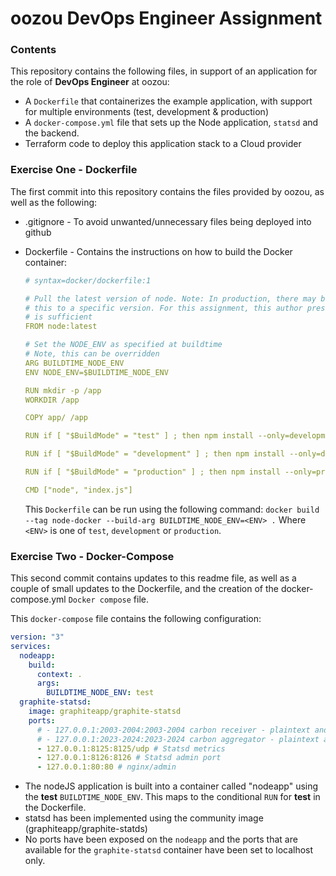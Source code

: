 # oozou DevOps Engineer Assignment

### Contents

This repository contains the following files, in support of an application for the role
of **DevOps Engineer** at oozou:

* A `Dockerfile` that containerizes the example application, with support for multiple 
environments (test, development & production)
* A `docker-compose.yml` file that sets up the Node application, `statsd` and the backend.
* Terraform code to deploy this application stack to a Cloud provider


### Exercise One - Dockerfile

The first commit into this repository contains the files provided by oozou, as well as the following:

* .gitignore - To avoid unwanted/unnecessary files being deployed into github
* Dockerfile - Contains the instructions on how to build the Docker container:
  ```yaml
  # syntax=docker/dockerfile:1
  
  # Pull the latest version of node. Note: In production, there may be valid reasons to pin
  # this to a specific version. For this assignment, this author presumes the latest version
  # is sufficient
  FROM node:latest
  
  # Set the NODE_ENV as specified at buildtime
  # Note, this can be overridden
  ARG BUILDTIME_NODE_ENV
  ENV NODE_ENV=$BUILDTIME_NODE_ENV
  
  RUN mkdir -p /app
  WORKDIR /app
  
  COPY app/ /app
  
  RUN if [ "$BuildMode" = "test" ] ; then npm install --only=development; fi
  
  RUN if [ "$BuildMode" = "development" ] ; then npm install --only=development; fi
  
  RUN if [ "$BuildMode" = "production" ] ; then npm install --only=production; fi
  
  CMD ["node", "index.js"]
  ```
  
    This `Dockerfile` can be run using the following command: `docker build --tag node-docker --build-arg BUILDTIME_NODE_ENV=<ENV> .`
    Where `<ENV>` is one of `test`, `development` or `production`.

### Exercise Two - Docker-Compose

This second commit contains updates to this readme file, as well as a couple of small updates to the
Dockerfile, and the creation of the docker-compose.yml `Docker compose` file. 

This `docker-compose` file contains the following configuration:

```yaml
version: "3"
services:
  nodeapp:
    build:
      context: .
      args:
        BUILDTIME_NODE_ENV: test
  graphite-statsd:
    image: graphiteapp/graphite-statsd
    ports:
      # - 127.0.0.1:2003-2004:2003-2004 carbon receiver - plaintext and pickle. Disabled as not used
      # - 127.0.0.1:2023-2024:2023-2024 carbon aggregator - plaintext and pickle. Disabled as not used
      - 127.0.0.1:8125:8125/udp # Statsd metrics
      - 127.0.0.1:8126:8126 # Statsd admin port
      - 127.0.0.1:80:80 # nginx/admin
```

* The nodeJS application is built into a container called "nodeapp" using the **test** ``BUILDTIME_NODE_ENV``. This maps to the conditional `RUN` for **test** in the Dockerfile.
* statsd has been implemented using the community image (graphiteapp/graphite-statds)
* No ports have been exposed on the `nodeapp` and the ports that are available for the `graphite-statsd` container have been set to localhost only.
